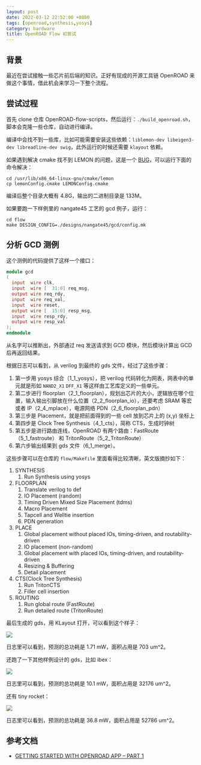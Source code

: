 ```yaml
---
layout: post
date: 2022-03-12 22:52:00 +0800
tags: [openroad,synthesis,yosys]
category: hardware
title: OpenROAD Flow 初尝试
---
```


## 背景

最近在尝试接触一些芯片前后端的知识。正好有现成的开源工具链 OpenROAD 来做这个事情，借此机会来学习一下整个流程。

## 尝试过程

首先 clone 仓库 OpenROAD-flow-scripts，然后运行：`./build_openroad.sh`，脚本会克隆一些仓库，自动进行编译。

编译中会找不到一些库，比如可能需要安装这些依赖：`liblemon-dev libeigen3-dev libreadline-dev swig`，此外运行的时候还需要 `klayout` 依赖。

如果遇到解决 cmake 找不到 LEMON 的问题，这是一个 [BUG](https://lemon.cs.elte.hu/trac/lemon/ticket/628)，可以运行下面的命令解决：

```shell
cd /usr/lib/x86_64-linux-gnu/cmake/lemon
cp lemonConfig.cmake LEMONConfig.cmake
```

编译后整个目录大概有 4.8G，输出的二进制目录是 133M。

如果要跑一下样例里的 nangate45 工艺的 gcd 例子，运行：

```
cd flow
make DESIGN_CONFIG=./designs/nangate45/gcd/config.mk
```

## 分析 GCD 测例

这个测例的代码提供了这样一个接口：

```verilog
module gcd
(
  input  wire clk,
  input  wire [  31:0] req_msg,
  output wire req_rdy,
  input  wire req_val,
  input  wire reset,
  output wire [  15:0] resp_msg,
  input  wire resp_rdy,
  output wire resp_val
);
endmodule
```

从名字可以推断出，外部通过 req 发送请求到 GCD 模块，然后模块计算出 GCD 后再返回结果。

根据日志可以看到，从 verilog 到最终的 gds 文件，经过了这些步骤：

1. 第一步用 yosys 综合（1_1_yosys），把 verilog 代码转化为网表，网表中的单元就是形如 `NAND2_X1` `DFF_X1` 等这样由工艺库定义的一些单元。
2. 第二步进行 floorplan（2_1_floorplan），规划出芯片的大小，逻辑放在哪个位置，输入输出引脚放在什么位置（2_2_floorplan_io），还要考虑 SRAM 等宏或者 IP（2_4_mplace），电源网络 PDN（2_6_floorplan_pdn）
3. 第三步是 Placement，就是把前面得到的一些 cell 放到芯片上的 (x,y) 坐标上
4. 第四步是 Clock Tree Synthesis（4_1_cts），简称 CTS，生成时钟树
5. 第五步是进行路由连线，OpenROAD 有两个路由：FastRoute（5_1_fastroute） 和 TritonRoute（5_2_TritonRoute）
6. 第六步输出结果到 gds 文件（6_1_merge）。

这些步骤可以在仓库的 `flow/Makefile` 里面看得比较清晰，英文版摘抄如下：

1. SYNTHESIS
    1. Run Synthesis using yosys
2. FLOORPLAN
    1. Translate verilog to def
    2. IO Placement (random)
    3. Timing Driven Mixed Size Placement (tdms)
    4. Macro Placement
    5. Tapcell and Welltie insertion
    6. PDN generation
3. PLACE
    1. Global placement without placed IOs, timing-driven, and routability-driven
    2. IO placement (non-random)
    3. Global placement with placed IOs, timing-driven, and routability-driven
    4. Resizing & Buffering
    5. Detail placement
4. CTS(Clock Tree Synthesis)
    1. Run TritonCTS
    2. Filler cell insertion
5. ROUTING
    1. Run global route (FastRoute)
    2. Run detailed route (TritonRoute)

最后生成的 gds，用 KLayout 打开，可以看到这个样子：

![](/gcd_gds.png)

日志里可以看到，预测的总功耗是 1.71 mW，面积占用是 703 um^2。

还跑了一下其他样例设计的 gds，比如 ibex：

![](/ibex_gds.png)

日志里可以看到，预测的总功耗是 10.1 mW，面积占用是 32176 um^2。

还有 tiny rocket：

![](/tiny_rocket_gds.png)

日志里可以看到，预测的总功耗是 36.8 mW，面积占用是 52786 um^2。

## 参考文档

- [GETTING STARTED WITH OPENROAD APP – PART 1](https://theopenroadproject.org/2019/12/11/getting-started-with-openroad-app-part-1/)